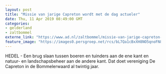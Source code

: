 ```yaml
---
layout: post
title: "Missie van jarige Capreton wordt met de dag actueler"
date: Thu, 11 Apr 2019 08:49:00 GMT
categories: 
- gelderland 
- zaltbommel 
externe_link: "https://www.ad.nl/zaltbommel/missie-van-jarige-capreton-wordt-met-de-dag-actueler~ae2eb4b0/"
feature_image: "https://images0.persgroep.net/rcs/bL7Qa1cBxXH8NO5qnoFN87oubQE/diocontent/144099786/_fitwidth/400/?appId=21791a8992982cd8da851550a453bd7f&quality=0.7"
---
```


HEDEL - Een brug slaan tussen boeren en tuinders aan de ene kant en natuur- en landschapsbeheer aan de andere kant. Dat doet vereniging De Capreton in de Bommelerwaard al twintig jaar.
